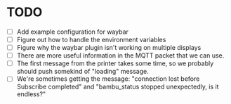 

# TODO
- [ ] Add example configuration for waybar
- [ ] Figure out how to handle the environment variables
- [ ] Figure why the waybar plugin isn't working on multiple displays
- [ ] There are more useful information in the MQTT packet that we can use.
- [ ] The first message from the printer takes some time, so we probably should push somekind of "loading" message.
- [ ] We're sometimes getting the message: "connection lost before Subscribe completed" and "bambu_status stopped unexpectedly, is it endless?"
